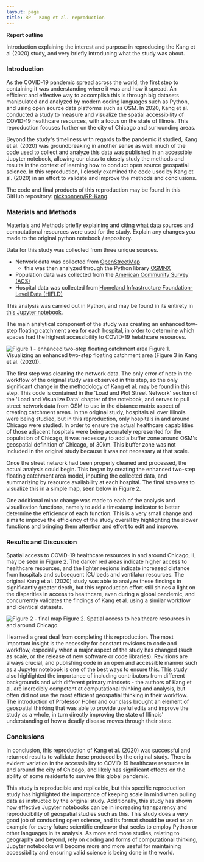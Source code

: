 ```yaml
---
layout: page
title: RP - Kang et al. reproduction
---
```


**Report outline**

Introduction explaining the interest and purpose in reproducing the Kang et al (2020) study, and very briefly introducing what the study was about.

### Introduction

As the COVID-19 pandemic spread across the world, the first step to containing it was understanding where it was and how it spread. An efficient and effective way to accomplish this is through big datasets manipulated and analyzed by modern coding languages such as Python, and using open source data platforms such as OSM. In 2020, Kang et al. conducted a study to measure and visualize the spatial accessibility of COVID-19 healthcare resources, with a focus on the state of Illinois. This reproduction focuses further on the city of Chicago and surrounding areas.

Beyond the study's timeliness with regards to the pandemic it studied, Kang et al. (2020) was groundbreaking in another sense as well: much of the code used to collect and analyze this data was published in an accessible Jupyter notebook, allowing our class to closely study the methods and results in the context of learning how to conduct open source geospatial science. In this reproduction, I closely examined the code used by Kang et al. (2020) in an effort to validate and improve the methods and conclusions.

The code and final products of this reproduction may be found in this GitHub repository: [nicknonnen/RP-Kang](https://github.com/nicknonnen/RP-Kang).


### Materials and Methods

Materials and Methods briefly explaining and citing what data sources and computational resources were used for the study. Explain any changes you made to the original python notebook / repository.

Data for this study was collected from three unique sources.
- Network data was collected from [OpenStreetMap](https://www.openstreetmap.org/#map=4/38.01/-95.84)
  - this was then analyzed through the Python library [OSMNX](https://osmnx.readthedocs.io/en/stable/)
- Population data was collected from the [American Community Survey (ACS)](https://www.census.gov/programs-surveys/acs)
- Hospital data was collected from [Homeland Infrastructure Foundation-Level Data (HIFLD)](https://hifld-geoplatform.opendata.arcgis.com)

This analysis was carried out in Python, and may be found in its entirety in [this Jupyter notebook](kang/assets/COVID-19Acc.ipynb).

The main analytical component of the study was creating an enhanced tow-step floating catchment area for each hospital, in order to determine which spaces had the highest accessibility to COVID-19 helathcare resources.

![Figure 1 - enhanced two-step floating catchment area](kang/assets/method.png)
Figure 1. Visualizing an enhanced two-step floating catchment area (Figure 3 in Kang et al. (2020)).

The first step was cleaning the network data. The only error of note in the workflow of the original study was observed in this step, so the only significant change in the methodology of Kang et al. may be found in this step. This code is contained in the 'Load and Plot Street Network' section of the 'Load and Visualize Data' chapter of the notebook, and serves to pull street network data from OSM to use in the distance matrix aspect of creating catchment areas. In the original study, hospitals all over Illinois were being studied, but in this reproduction, only hospitals in and around Chicago were studied. In order to ensure the actual healthcare capabilities of those adjacent hospitals were being accurately represented for the population of Chicago, it was necessary to add a buffer zone around OSM's geospatial definition of Chicago, of 30km. This buffer zone was not included in the original study because it was not necessary at that scale.

Once the street network had been properly cleaned and processed, the actual analysis could begin. This began by creating the enhanced two-step floating catchment area model, inputting the collected data, and summarizing by resource availability at each hospital. The final step was to visualize this in a simple map, seen below in Figure 2.

One additional minor change was made to each of the analysis and visualization functions, namely to add a timestamp indicator to better determine the efficiency of each function. This is a very small change and aims to improve the efficiency of the study overall by highlighting the slower functions and bringing them attention and effort to edit and improve.


### Results and Discussion

Spatial access to COVID-19 healthcare resources in and around Chicago, IL may be seen in Figure 2. The darker red areas indicate higher access to healthcare resources, and the lighter regions indicate increased distance from hospitals and subsequent ICU beds and ventilator resources. The original Kang et al. (2020) study was able to analyze these findings in significantly greater depth, but this reproduction effort still shines a light on the disparities in access to healthcare, even during a global pandemic, and concurrently validates the findings of Kang et al. using a similar workflow and identical datasets.

![Figure 2 - final map](kang/assets/ChicagoResult2.png)
Figure 2. Spatial access to healthcare resources in and around Chicago.

I learned a great deal from completing this reproduction. The most important insight is the necessity for constant revisions to code and workflow, especially when a major aspect of the study has changed (such as scale, or the release of new software or code libraries). Revisions are always crucial, and publishing code in an open and accessible manner such as a Jupyter notebook is one of the best ways to ensure this. This study also highlighted the importance of including contributors from different backgrounds and with different primary mindsets - the authors of Kang et al. are incredibly competent at computational thinking and analysis, but often did not use the most efficient geospatial thinking in their workflow. The introduction of Professor Holler and our class brought an element of geospatial thinking that was able to provide useful edits and improve the study as a whole, in turn directly improving the state of Illinois' understanding of how a deadly disease moves through their state.


### Conclusions

In conclusion, this reproduction of Kang et al. (2020) was successful and returned results to validate those produced by the original study. There is evident variation in the accessibility to COVID-19 healthcare resources in and around the city of Chicago, and likely has significant effects on the ability of some residents to survive this global pandemic.

This study is reproducible and replicable, but this specific reproduction study has highlighted the importance of keeping scale in mind when pulling data as instructed by the original study. Additionally, this study has shown how effective Jupyter notebooks can be in increasing transparency and reproducibility of geospatial studies such as this. This study does a very good job of conducting open science, and its format should be used as an example for every future scientific endeavor that seeks to employ Python or other languages in its analysis. As more and more studies, relating to geography and beyond, rely on coding and forms of computational thinking, Jupyter notebooks will become more and more useful for maintaining accessibility and ensuring valid science is being done in the world.
